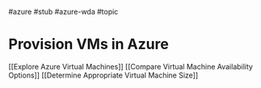 #azure #stub #azure-wda #topic

# Provision VMs in Azure
[[Explore Azure Virtual Machines]]
[[Compare Virtual Machine Availability Options]]
[[Determine Appropriate Virtual Machine Size]]